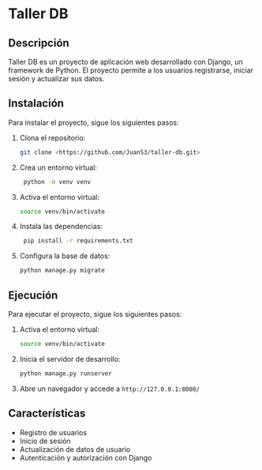 # Taller DB

## Descripción

Taller DB es un proyecto de aplicación web desarrollado con Django, un framework de Python. El proyecto permite a los usuarios registrarse, iniciar sesión y actualizar sus datos.

## Instalación

Para instalar el proyecto, sigue los siguientes pasos:

1. Clona el repositorio:

    ```bash
    git clone <https://github.com/JuanS3/taller-db.git>
    ```

2. Crea un entorno virtual:

   ```bash
    python -m venv venv
    ```

3. Activa el entorno virtual:

    ```bash
    source venv/bin/activate
    ```

4. Instala las dependencias:

   ```bash
    pip install -r requirements.txt
    ```

5. Configura la base de datos:

    ```bash
    python manage.py migrate
    ```

## Ejecución

Para ejecutar el proyecto, sigue los siguientes pasos:

1. Activa el entorno virtual:

    ```bash
    source venv/bin/activate
    ```

2. Inicia el servidor de desarrollo:

    ```bash
    python manage.py runserver
    ```

3. Abre un navegador y accede a `http://127.0.0.1:8000/`

## Características

* Registro de usuarios
* Inicio de sesión
* Actualización de datos de usuario
* Autenticación y autorización con Django
